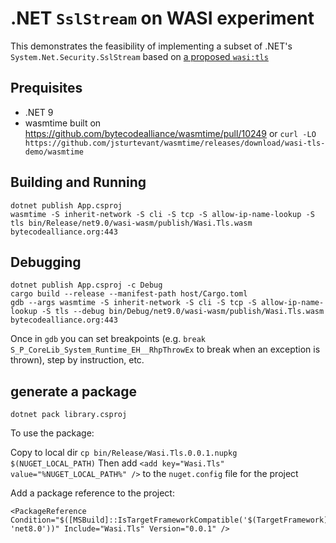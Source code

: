 # .NET `SslStream` on WASI experiment

This demonstrates the feasibility of implementing a subset of .NET's
`System.Net.Security.SslStream` based on [a proposed `wasi:tls`](https://github.com/WebAssembly/wasi-tls)

## Prequisites

- .NET 9 
- wasmtime built on https://github.com/bytecodealliance/wasmtime/pull/10249 or `curl -LO https://github.com/jsturtevant/wasmtime/releases/download/wasi-tls-demo/wasmtime`

## Building and Running

```
dotnet publish App.csproj
wasmtime -S inherit-network -S cli -S tcp -S allow-ip-name-lookup -S tls bin/Release/net9.0/wasi-wasm/publish/Wasi.Tls.wasm bytecodealliance.org:443
```

## Debugging

```
dotnet publish App.csproj -c Debug
cargo build --release --manifest-path host/Cargo.toml
gdb --args wasmtime -S inherit-network -S cli -S tcp -S allow-ip-name-lookup -S tls --debug bin/Debug/net9.0/wasi-wasm/publish/Wasi.Tls.wasm bytecodealliance.org:443
```

Once in `gdb` you can set breakpoints (e.g. `break
S_P_CoreLib_System_Runtime_EH__RhpThrowEx` to break when an exception is
thrown), step by instruction, etc.

## generate a package

```
dotnet pack library.csproj 
```

To use the package: 

Copy to local dir `cp bin/Release/Wasi.Tls.0.0.1.nupkg $(NUGET_LOCAL_PATH)`
Then add `<add key="Wasi.Tls" value="%NUGET_LOCAL_PATH%" />` to the `nuget.config` file for the project

Add a package reference to the project:

```
<PackageReference Condition="$([MSBuild]::IsTargetFrameworkCompatible('$(TargetFramework)', 'net8.0'))" Include="Wasi.Tls" Version="0.0.1" />
```
